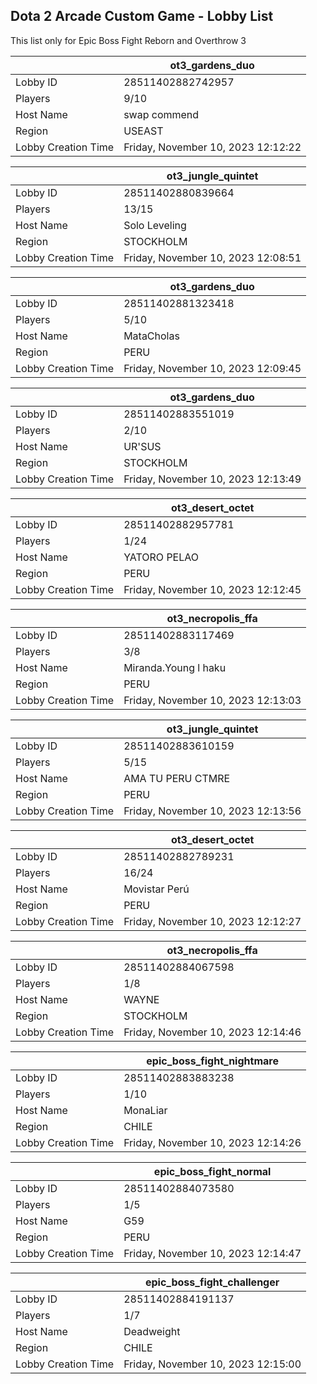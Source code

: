 ## Dota 2 Arcade Custom Game - Lobby List

This list only for Epic Boss Fight Reborn and Overthrow 3

|  | ot3_gardens_duo |
| ------ | ------ |
| Lobby ID | 28511402882742957 |
| Players | 9/10 |
| Host Name | swap commend |
| Region | USEAST |
| Lobby Creation Time | Friday, November 10, 2023 12:12:22 |


|  | ot3_jungle_quintet |
| ------ | ------ |
| Lobby ID | 28511402880839664 |
| Players | 13/15 |
| Host Name | Solo Leveling |
| Region | STOCKHOLM |
| Lobby Creation Time | Friday, November 10, 2023 12:08:51 |


|  | ot3_gardens_duo |
| ------ | ------ |
| Lobby ID | 28511402881323418 |
| Players | 5/10 |
| Host Name | MataCholas |
| Region | PERU |
| Lobby Creation Time | Friday, November 10, 2023 12:09:45 |


|  | ot3_gardens_duo |
| ------ | ------ |
| Lobby ID | 28511402883551019 |
| Players | 2/10 |
| Host Name | UR'SUS |
| Region | STOCKHOLM |
| Lobby Creation Time | Friday, November 10, 2023 12:13:49 |


|  | ot3_desert_octet |
| ------ | ------ |
| Lobby ID | 28511402882957781 |
| Players | 1/24 |
| Host Name | YATORO PELAO |
| Region | PERU |
| Lobby Creation Time | Friday, November 10, 2023 12:12:45 |


|  | ot3_necropolis_ffa |
| ------ | ------ |
| Lobby ID | 28511402883117469 |
| Players | 3/8 |
| Host Name | Miranda.Young l haku |
| Region | PERU |
| Lobby Creation Time | Friday, November 10, 2023 12:13:03 |


|  | ot3_jungle_quintet |
| ------ | ------ |
| Lobby ID | 28511402883610159 |
| Players | 5/15 |
| Host Name | AMA TU PERU CTMRE |
| Region | PERU |
| Lobby Creation Time | Friday, November 10, 2023 12:13:56 |


|  | ot3_desert_octet |
| ------ | ------ |
| Lobby ID | 28511402882789231 |
| Players | 16/24 |
| Host Name | Movistar Perú |
| Region | PERU |
| Lobby Creation Time | Friday, November 10, 2023 12:12:27 |


|  | ot3_necropolis_ffa |
| ------ | ------ |
| Lobby ID | 28511402884067598 |
| Players | 1/8 |
| Host Name | WAYNE |
| Region | STOCKHOLM |
| Lobby Creation Time | Friday, November 10, 2023 12:14:46 |


|  | epic_boss_fight_nightmare |
| ------ | ------ |
| Lobby ID | 28511402883883238 |
| Players | 1/10 |
| Host Name | MonaLiar |
| Region | CHILE |
| Lobby Creation Time | Friday, November 10, 2023 12:14:26 |


|  | epic_boss_fight_normal |
| ------ | ------ |
| Lobby ID | 28511402884073580 |
| Players | 1/5 |
| Host Name | G59 |
| Region | PERU |
| Lobby Creation Time | Friday, November 10, 2023 12:14:47 |


|  | epic_boss_fight_challenger |
| ------ | ------ |
| Lobby ID | 28511402884191137 |
| Players | 1/7 |
| Host Name | Deadweight |
| Region | CHILE |
| Lobby Creation Time | Friday, November 10, 2023 12:15:00 |


